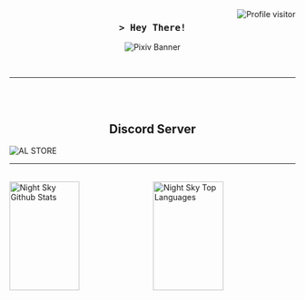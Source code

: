 <a href="https://komarev.com/ghpvc/?username=NightSky13000">
  <img align="right" src="https://komarev.com/ghpvc/?username=NightSky13000&label=Visitors&color=0e75b6&style=flat" alt="Profile visitor" />
</a>

<!-- Intro  -->
<h3 align="center">
        <samp>&gt; Hey There!
        </samp>

</h3>

<p align="center">
        <img src="https://github.com/NightSky13000/NightSky13000/assets/101979092/39cf5a47-1b21-429e-8f54-80644d1080cb" alt="Pixiv Banner">
    </p>

</p>

<br/>
<hr/>
<br/>


<br/>
<h2 align="center">Discord Server</h2>

<img align="center" src="https://discordapp.com/api/guilds/936105444538187797/widget.png?style=banner2" alt="AL STORE"/>

<br/>
<hr/>
<br/>

<a> 
    <a href="https://github.com/NightSky13000"><img alt="Night Sky Github Stats" src="https://denvercoder1-github-readme-stats.vercel.app/api?username=NightSky13000&show_icons=true&count_private=true&theme=react&border_color=7F3FBF&bg_color=0D1117&title_color=F85D7F&icon_color=F8D866" height="192px" width="49.5%"/></a>
  <a href="https://github.com/NightSky13000"><img alt="Night Sky Top Languages" src="https://denvercoder1-github-readme-stats.vercel.app/api/top-langs/?username=NightSky13000&langs_count=8&layout=compact&theme=react&border_color=7F3FBF&bg_color=0D1117&title_color=F85D7F&icon_color=F8D866" height="192px" width="49.5%"/></a>
  <br/>
</a>
